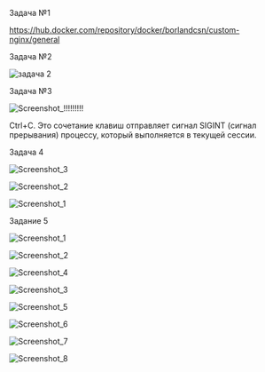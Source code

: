 Задача №1

https://hub.docker.com/repository/docker/borlandcsn/custom-nginx/general

Задача №2

![задача 2](https://github.com/user-attachments/assets/1e048000-234c-4295-8f2f-480cda64e256)

Задача №3

![Screenshot_!!!!!!!!!](https://github.com/user-attachments/assets/efbc9f39-8594-46b8-a8d5-939bf4174e32)

Ctrl+C. Это сочетание клавиш отправляет сигнал SIGINT (сигнал прерывания) процессу, который выполняется в текущей сессии.

Задача 4

![Screenshot_3](https://github.com/user-attachments/assets/8a8e4e84-0516-4090-bb32-2999b506e2fb)

![Screenshot_2](https://github.com/user-attachments/assets/3ce59db8-b1eb-40bf-8c91-654628dc24f6)

![Screenshot_1](https://github.com/user-attachments/assets/eacff262-b1ea-4dd9-a120-ed85093916a2)

Задание 5

![Screenshot_1](https://github.com/user-attachments/assets/60cf0d12-3aef-436a-a7a0-39d007b9bf89)

![Screenshot_2](https://github.com/user-attachments/assets/b015dd94-6ac5-486e-b6bc-edda0868ed8d)

![Screenshot_4](https://github.com/user-attachments/assets/3390f9e9-f499-462f-aeb4-38a6a20dbeeb)

![Screenshot_3](https://github.com/user-attachments/assets/112310be-45f6-41d2-8557-dd368ed25fb5)

![Screenshot_5](https://github.com/user-attachments/assets/47ed0335-62cd-4bb5-95cc-40bbade7001d)

![Screenshot_6](https://github.com/user-attachments/assets/545fc624-f835-417a-b30b-9c019d2d14f8)

![Screenshot_7](https://github.com/user-attachments/assets/f65513d0-24cc-4eab-acf8-26dd9b9c04d5)

![Screenshot_8](https://github.com/user-attachments/assets/ddf9d096-c832-4a94-853f-49422bff2b9b)
